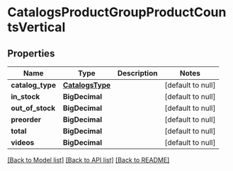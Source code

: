 # CatalogsProductGroupProductCountsVertical
## Properties

| Name | Type | Description | Notes |
|------------ | ------------- | ------------- | -------------|
| **catalog\_type** | [**CatalogsType**](CatalogsType.md) |  | [default to null] |
| **in\_stock** | **BigDecimal** |  | [default to null] |
| **out\_of\_stock** | **BigDecimal** |  | [default to null] |
| **preorder** | **BigDecimal** |  | [default to null] |
| **total** | **BigDecimal** |  | [default to null] |
| **videos** | **BigDecimal** |  | [default to null] |

[[Back to Model list]](../README.md#documentation-for-models) [[Back to API list]](../README.md#documentation-for-api-endpoints) [[Back to README]](../README.md)

